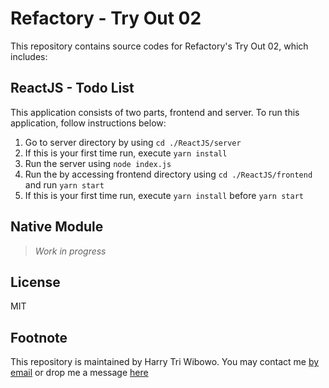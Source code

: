 # Refactory - Try Out 02

This repository contains source codes for Refactory's Try Out 02, which includes:

## ReactJS - Todo List

This application consists of two parts, frontend and server. To run this application, follow instructions below:

1. Go to server directory by using `cd ./ReactJS/server`
2. If this is your first time run, execute `yarn install`
3. Run the server using `node index.js`
4. Run the by accessing frontend directory using `cd ./ReactJS/frontend` and run `yarn start`
5. If this is your first time run, execute `yarn install` before `yarn start`

## Native Module

> _Work in progress_

## License

MIT

## Footnote

This repository is maintained by Harry Tri Wibowo. You may contact me [by email](mail@htwibowo.co) or drop me a message [here](http://linkedin.com/in/htwibowo)


